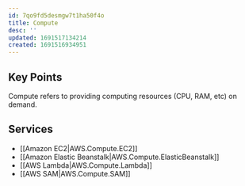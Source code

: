 ```yaml
---
id: 7qo9fd5desmgw7t1ha50f4o
title: Compute
desc: ''
updated: 1691517134214
created: 1691516934951
---
```


## Key Points
Compute refers to providing computing resources (CPU, RAM, etc) on demand.

## Services
 - [[Amazon EC2|AWS.Compute.EC2]]
 - [[Amazon Elastic Beanstalk|AWS.Compute.ElasticBeanstalk]]
 - [[AWS Lambda|AWS.Compute.Lambda]]
 - [[AWS SAM|AWS.Compute.SAM]]